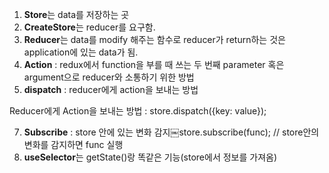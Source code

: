 1. **Store**는 data를 저장하는 곳
2. **CreateStore**는 reducer를 요구함.
3. **Reducer**는 data를 modify 해주는 함수로 reducer가 return하는 것은 application에 있는 data가 됨.
4. **Action** : redux에서 function을 부를 때 쓰는 두 번째 parameter 혹은 argument으로 reducer와 소통하기 위한 방법
5. **dispatch** : reducer에게 action을 보내는 방법

Reducer에게 Action을 보내는 방법 : store.dispatch({key: value});

7. **Subscribe** : store 안에 있는 변화 감지￼store.subscribe(func); // store안의 변화를 감지하면 func 실행
8. **useSelector**는 getState()랑 똑같은 기능(store에서 정보를 가져옴)